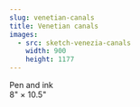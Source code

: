 ```yaml
---
slug: venetian-canals
title: Venetian canals
images:
  - src: sketch-venezia-canals
    width: 900
    height: 1177
---
```

Pen and ink  
8" × 10.5"
